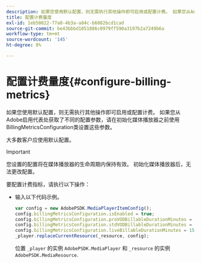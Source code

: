 ```yaml
---
description: 如果您使用默认配置，则无需执行其他操作即可启用或配置计费。 如果您从Adobe启用代表处获取了不同的配置参数，请在初始化媒体播放器之前使用BillingMetricsConfiguration类设置这些参数。
title: 配置计费量度
exl-id: 1eb50822-77a0-4b3a-a84c-b6082bcd1cad
source-git-commit: be43bbbd1051886c8979ff590a3197b2a7249b6a
workflow-type: tm+mt
source-wordcount: '145'
ht-degree: 0%

---
```


# 配置计费量度{#configure-billing-metrics}

如果您使用默认配置，则无需执行其他操作即可启用或配置计费。 如果您从Adobe启用代表处获取了不同的配置参数，请在初始化媒体播放器之前使用BillingMetricsConfiguration类设置这些参数。

大多数客户应使用默认配置。

>[!IMPORTANT]
>
>您设置的配置将在媒体播放器的生命周期内保持有效。 初始化媒体播放器后，无法更改配置。

要配置计费指标，请执行以下操作：

* 输入以下代码示例。

   ```js
   var config = new AdobePSDK.MediaPlayerItemConfig(); 
   config.billingMetricsConfiguration.isEnabled = true; 
   config.billingMetricsConfiguration.proVODBillableDurationMinutes = 60; 
   config.billingMetricsConfiguration.stdVODBillableDurationMinutes = 30; 
   config.billingMetricsConfiguration.liveBillableDurationMinutes = 15; 
   _player.replaceCurrentResource(_resource, config);
   ```

   位置 `_player` 的实例 `AdobePSDK.MediaPlayer` 和 `_resource` 的实例 `AdobePSDK.MediaResource`.
